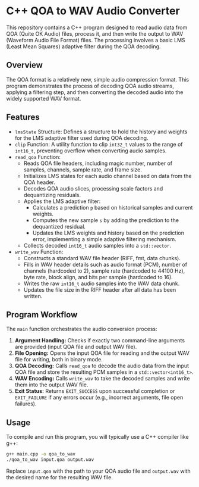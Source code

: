 # C++ QOA to WAV Audio Converter

This repository contains a C++ program designed to read audio data from QOA (Quite OK Audio) files, process it, and then write the output to WAV (Waveform Audio File Format) files. The processing involves a basic LMS (Least Mean Squares) adaptive filter during the QOA decoding.

## Overview

The QOA format is a relatively new, simple audio compression format. This program demonstrates the process of decoding QOA audio streams, applying a filtering step, and then converting the decoded audio into the widely supported WAV format.

## Features

-   `lmsState` Structure: Defines a structure to hold the history and weights for the LMS adaptive filter used during QOA decoding.
-   `clip` Function: A utility function to clip `int32_t` values to the range of `int16_t`, preventing overflow when converting audio samples.
-   `read_qoa` Function:
    -   Reads QOA file headers, including magic number, number of samples, channels, sample rate, and frame size.
    -   Initializes LMS states for each audio channel based on data from the QOA header.
    -   Decodes QOA audio slices, processing scale factors and dequantizing residuals.
    -   Applies the LMS adaptive filter:
        -   Calculates a prediction `p` based on historical samples and current weights.
        -   Computes the new sample `s` by adding the prediction to the dequantized residual.
        -   Updates the LMS weights and history based on the prediction error, implementing a simple adaptive filtering mechanism.
    -   Collects decoded `int16_t` audio samples into a `std::vector`.
-   `write_wav` Function:
    -   Constructs a standard WAV file header (RIFF, fmt, data chunks).
    -   Fills in WAV header details such as audio format (PCM), number of channels (hardcoded to 2), sample rate (hardcoded to 44100 Hz), byte rate, block align, and bits per sample (hardcoded to 16).
    -   Writes the raw `int16_t` audio samples into the WAV data chunk.
    -   Updates the file size in the RIFF header after all data has been written.

## Program Workflow

The `main` function orchestrates the audio conversion process:

1.  **Argument Handling:** Checks if exactly two command-line arguments are provided (input QOA file and output WAV file).
2.  **File Opening:** Opens the input QOA file for reading and the output WAV file for writing, both in binary mode.
3.  **QOA Decoding:** Calls `read_qoa` to decode the audio data from the input QOA file and store the resulting PCM samples in a `std::vector<int16_t>`.
4.  **WAV Encoding:** Calls `write_wav` to take the decoded samples and write them into the output WAV file.
5.  **Exit Status:** Returns `EXIT_SUCCESS` upon successful completion or `EXIT_FAILURE` if any errors occur (e.g., incorrect arguments, file open failures).

## Usage

To compile and run this program, you will typically use a C++ compiler like g++:

```bash
g++ main.cpp -o qoa_to_wav
./qoa_to_wav input.qoa output.wav
```

Replace `input.qoa` with the path to your QOA audio file and `output.wav` with the desired name for the resulting WAV file.
